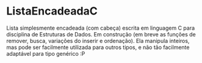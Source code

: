 # ListaEncadeadaC
Lista simplesmente encadeada (com cabeça) escrita em linguagem C para disciplina de Estruturas de Dados. Em construção (em breve as funções de remover, busca, variações do inserir e ordenação). Ela manipula inteiros, mas pode ser facilmente utilizada para outros tipos, e não tão facilmente adaptável para tipo genérico :P 
